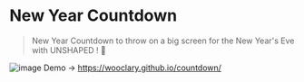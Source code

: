 # New Year Countdown
> New Year Countdown to throw on a big screen for the New Year's Eve with UNSHAPED ! :tada:


![image](https://user-images.githubusercontent.com/5800726/34329403-b240b556-e924-11e7-89fc-6b68dd00f86f.png)
Demo &rarr; https://wooclary.github.io/countdown/
